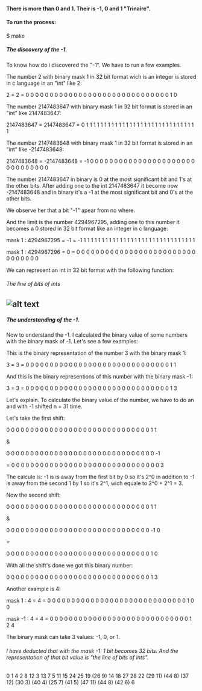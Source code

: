 #### There is more than 0 and 1. Their is -1, 0 and 1 "Trinaire".

#### To run the process:

$ make

##### The discovery of the -1.

To know how do i discovered the "-1". We have to run a few examples.

The number 2 with binary mask 1 in 32 bit format wich is an integer is stored in c language in an "int" like 2:

2 = 2 = 0 0 0 0 0 0 0 0 0 0 0 0 0 0 0 0 0 0 0 0 0 0 0 0 0 0 0 0 0 0 1 0

The number 2147483647 with binary mask 1 in 32 bit format is stored in an "int" like 2147483647:

2147483647 = 2147483647 = 0 1 1 1 1 1 1 1 1 1 1 1 1 1 1 1 1 1 1 1 1 1 1 1 1 1 1 1 1 1 1 1

The number 2147483648 with binary mask 1 in 32 bit format is stored in an "int" like -2147483648:

2147483648 = -2147483648 = -1 0 0 0 0 0 0 0 0 0 0 0 0 0 0 0 0 0 0 0 0 0 0 0 0 0 0 0 0 0 0 0

The number 2147483647 in binary is 0 at the most significant bit and 1's at the other bits. After adding one to the int 2147483647 it become now -2147483648 and in binary it's a -1 at the most significant bit and 0's at the other bits.

We observe her that a bit "-1" apear from no where.

And the limit is the number 4294967295, adding one to this number it becomes a 0 stored in 32 bit format like an integer in c language:

mask 1 : 4294967295 = -1 = -1 1 1 1 1 1 1 1 1 1 1 1 1 1 1 1 1 1 1 1 1 1 1 1 1 1 1 1 1 1 1 1 

mask 1 : 4294967296 = 0 = 0 0 0 0 0 0 0 0 0 0 0 0 0 0 0 0 0 0 0 0 0 0 0 0 0 0 0 0 0 0 0 0

We can represent an int in 32 bit format with the following function:

###### The line of bits of ints
![alt text](https://github.com/lahbabic/c_hack/blob/main/line_of_bits_of_ints.png)
---
##### The understanding of the -1.

Now to understand the -1. I calculated the binary value of some numbers with the binary mask of -1. Let's see a few examples:


This is the binary representation of the number 3 with the binary mask 1: 

3 = 3 = 0 0 0 0 0 0 0 0 0 0 0 0 0 0 0 0 0 0 0 0 0 0 0 0 0 0 0 0 0 0 1 1 

And this is the binary representions of this number with the binary mask -1:

3 = 3 = 0 0 0 0 0 0 0 0 0 0 0 0 0 0 0 0 0 0 0 0 0 0 0 0 0 0 0 0 0 0 1 3 

Let's explain. To calculate the binary value of the number, we have to do an and with -1 shifted n = 31 time.

Let's take the first shift:

0 0 0 0 0 0 0 0 0 0 0 0 0 0 0 0 0 0 0 0 0 0 0 0 0 0 0 0 0 0 1  1 

&

0 0 0 0 0 0 0 0 0 0 0 0 0 0 0 0 0 0 0 0 0 0 0 0 0 0 0 0 0 0 0 -1

=
0 0 0 0 0 0 0 0 0 0 0 0 0 0 0 0 0 0 0 0 0 0 0 0 0 0 0 0 0 0 0 3

The calcule is: -1 is is away from the first bit by 0 so it's 2^0 in addition to -1 is away from the second 1 by 1 so it's 2^1, wich equale to 2^0 + 2^1 = 3.

Now the second shift:

0 0 0 0 0 0 0 0 0 0 0 0 0 0 0 0 0 0 0 0 0 0 0 0 0 0 0 0 0 0  1 1 

&

0 0 0 0 0 0 0 0 0 0 0 0 0 0 0 0 0 0 0 0 0 0 0 0 0 0 0 0 0 0 -1 0

=

0 0 0 0 0 0 0 0 0 0 0 0 0 0 0 0 0 0 0 0 0 0 0 0 0 0 0 0 0 0  1 0 

With all the shift's done we got this binary number:

0 0 0 0 0 0 0 0 0 0 0 0 0 0 0 0 0 0 0 0 0 0 0 0 0 0 0 0 0 0 1 3 

Another example is 4:

mask 1 : 4 = 4 = 0 0 0 0 0 0 0 0 0 0 0 0 0 0 0 0 0 0 0 0 0 0 0 0 0 0 0 0 0 1 0 0 

mask -1 : 4 = 4 = 0 0 0 0 0 0 0 0 0 0 0 0 0 0 0 0 0 0 0 0 0 0 0 0 0 0 0 0 0 1 2 4 

The binary mask can take 3 values: -1, 0, or 1. 

###### I have deducted that with the mask -1: 1 bit becomes 32 bits. And the representation of that bit value is "the line of bits of ints".

0 1 4 2 8 12 3 13 7 5 11 15 24 25 19 (26 9) 14 18 27 28 22 (29 11) (44 8) (37 12) (30 3) (40 4) (25 7) (41 5) (47 11) (44 8) (42 6) 6
